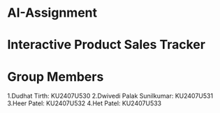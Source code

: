 # AI-Assignment
# Interactive Product Sales Tracker
# Group Members
1.Dudhat Tirth: KU2407U530
2.Dwivedi Palak Sunilkumar: KU2407U531
3.Heer Patel: KU2407U532
4.Het Patel: KU2407U533
